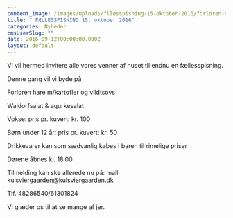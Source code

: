 ```yaml
---
content_image: /images/uploads/fllesspisning-15-oktober-2016/forloren-hare.jpg
title: " FÆLLESSPISNING 15. oktober 2016"
categories: Nyheder
cmsUserSlug: ""
date: 2016-09-12T00:00:00.000Z
layout: default
---
```


      
Vi vil hermed invitere alle vores venner af huset til endnu en fællesspisning.

Denne gang vil vi byde på

Forloren hare m/kartofler og vildtsovs

Waldorfsalat & agurkesalat

Vokse: 			pris pr. kuvert: kr. 100

Børn under 12 år: 	pris pr. kuvert: kr. 50 

Drikkevarer kan som sædvanlig købes i baren til rimelige priser

Dørene åbnes kl. 18.00

Tilmelding kan ske allerede nu på:
mail: kulsviergaarden@kulsviergaarden.dk

Tlf. 48286540/61301824

Vi glæder os til at se mange af jer. 